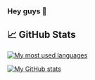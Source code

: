### Hey guys 👋

 ## &#x1f4c8; GitHub Stats

[![My most used languages](https://github-readme-stats.vercel.app/api/top-langs/?username=ebaldacchino&title_color=ffffff&text_color=c9cacc&icon_color=2bbc8a&bg_color=1d1f21&langs_count=6)](https://github.com/ebaldacchino/ebaldacchino)

[![My GitHub stats](https://github-readme-stats.vercel.app/api?username=ebaldacchino&show_icons=true&line_height=27&count_private=true&title_color=ffffff&text_color=c9cacc&icon_color=2bbc8a&bg_color=1d1f21)](https://github.com/ebaldacchino/ebaldacchino)

<!-- <a href="https://github.com/ebaldacchino/ebaldacchino">
  <img align="center" src="https://github-readme-stats.vercel.app/api/top-langs/?username=ebaldacchino&title_color=ffffff&text_color=c9cacc&icon_color=2bbc8a&bg_color=1d1f21&langs_count=6" />
</a>
<a href="https://github.com/ebaldacchino/ebaldacchino">
  <img align="center" src="https://github-readme-stats.vercel.app/api?username=ebaldacchino&show_icons=true&line_height=27&count_private=true&title_color=ffffff&text_color=c9cacc&icon_color=2bbc8a&bg_color=1d1f21" alt="My GitHub Stats" />
</a> -->

<!-- <a href="https://github.com/ebaldacchino/python-project-blueprint">
  <img align="center" src="https://github-readme-stats.vercel.app/api/pin/?username=ebaldacchino&repo=python-project-blueprint&title_color=ffffff&text_color=c9cacc&icon_color=2bbc8a&bg_color=1d1f21" />
</a>


<a href="https://github.com/ebaldacchino/go-project-blueprint">
  <img align="center" src="https://github-readme-stats.vercel.app/api/pin/?username=ebaldacchino&repo=go-project-blueprint&title_color=ffffff&text_color=c9cacc&icon_color=2bbc8a&bg_color=1d1f21" />
</a>     -->


<!--
**ebaldacchino/ebaldacchino** is a ✨ _special_ ✨ repository because its `README.md` (this file) appears on your GitHub profile.

Here are some ideas to get you started:

- 🔭 I’m currently working on ...
- 🌱 I’m currently learning ...
- 👯 I’m looking to collaborate on ...
- 🤔 I’m looking for help with ...
- 💬 Ask me about ...
- 📫 How to reach me: ...
- 😄 Pronouns: ...
- ⚡ Fun fact: ...
-->
